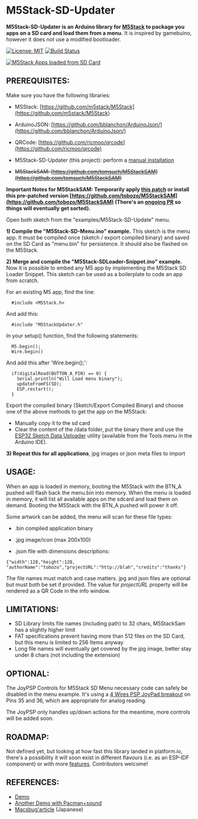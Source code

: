# M5Stack-SD-Updater

**M5Stack-SD-Updater is an Arduino library for [M5Stack](http://m5stack.com/) to package you apps on a SD card and load them from a menu.**
It is inspired by gamebuino, however it does not use a modified bootloader.

[![License: MIT](https://img.shields.io/github/license/mashape/apistatus.svg)](https://github.com/tobozo/M5Stack-SD-Updater/blob/master/LICENSE)
[![Build Status](https://travis-ci.org/tobozo/M5Stack-SD-Updater.svg?branch=master)](https://travis-ci.org/tobozo/M5Stack-SD-Updater)



[![ M5Stack Apps loaded from SD Card](https://img.youtube.com/vi/myQfeYxyc3o/0.jpg)](https://www.youtube.com/watch?v=myQfeYxyc3o)



PREREQUISITES:
--------------

Make sure you have the following libraries:
  
- MSStack: [https://github.com/m5stack/M5Stack](https://github.com/m5stack/M5Stack)
- ArduinoJSON: [https://github.com/bblanchon/ArduinoJson/](https://github.com/bblanchon/ArduinoJson/)
- QRCode: [https://github.com/ricmoo/qrcode](https://github.com/ricmoo/qrcode)
- M5Stack-SD-Updater (this project): perform a [manual installation](https://www.arduino.cc/en/Guide/Libraries#toc5)

- ~~M5StackSAM: [https://github.com/tomsuch/M5StackSAM](https://github.com/tomsuch/M5StackSAM)~~

**Important Notes for M5StackSAM: Temporarily apply [this patch](https://github.com/tobozo/M5StackSAM/commit/732bd82557eb67c42b92b8752140fe2290c569d6) or install this pre-patched version [https://github.com/tobozo/M5StackSAM](https://github.com/tobozo/M5StackSAM) (There's an [ongoing PR](https://github.com/tomsuch/M5StackSAM/pull/2) so things will eventually get sorted).**
  


Open both sketch from the "examples/M5Stack-SD-Update" menu.


**1) Compile the "M5Stack-SD-Menu.ino" example.** This sketch is the menu app. It must be compiled once (sketch / export compiled binary) and saved on the SD Card as "menu.bin" for persistence. It should also be flashed on the M5Stack.


**2) Merge and compile the "M5Stack-SDLoader-Snippet.ino" example.** Now it is possible to embed any M5 app by implementing the 
  M5Stack SD Loader Snippet. This sketch can be used as a boilerplate to code an app from 
  scratch.

  For an existing M5 app, find the line:

      #include <M5Stack.h>
      
  And add this:
      
      #include "M5StackUpdater.h"
      
  In your setup() function, find the following statements:

      M5.begin();
      Wire.begin()

  And add this after 'Wire.begin();':

      if(digitalRead(BUTTON_A_PIN) == 0) {
        Serial.println("Will Load menu binary");
        updateFromFS(SD);
        ESP.restart();
      }
      
  Export the compiled binary (Sketch/Export Compiled Binary) and choose one of the above methods to get the app on the M5Stack:

  - Manually copy it to the sd card
  - Clear the content of the /data folder, put the binary there and use the [ESP32 Sketch Data Uploader](https://github.com/me-no-dev/arduino-esp32fs-plugin) utility (available from the Tools menu in the Arduino IDE).
      
      
**3) Repeat this for all applications**, jpg images or json meta files to import


USAGE:
------

When an app is loaded in memory, booting the M5Stack with the BTN_A pushed will flash back the menu.bin into memory. When the menu is loaded in memory, it will list all available apps on the sdcard and load them on demand. Booting the M5Stack with the BTN_A pushed will power it off.

Some artwork can be added, the menu will scan for these file types:
  
  - .bin compiled application binary
    
  - .jpg image/icon (max 200x100)
    
  - .json file with dimensions descriptions: 
  
  `{"width":128,"height":128, "authorName":"tobozo","projectURL":"http://blah","credits":"thanks"}`
    

  The file names must match and case matters.
  jpg and json files are optional but must both be set if provided.
  The value for *projectURL* property will be rendered as a QR Code in the info window.

LIMITATIONS:
------------
- SD Library limits file names (including path) to 32 chars, M5StackSam has a slightly higher limit
- FAT specifications prevent having more than 512 files on the SD Card, but this menu is limited to 256 Items anyway
- Long file names will eventually get covered by the jpg image, better stay under 8 chars (not including the extension)

OPTIONAL:
---------

The JoyPSP Controls for M5Stack SD Menu necessary code can safely be disabled in the menu example.
It's using a [4 Wires PSP JoyPad breakout](https://www.google.fr/search?q=psp+joypad+breakout) on Pins 35 and 36, which are appropriate for analog reading.

The JoyPSP only handles up/down actions for the meantime, more controls will be added soon.

ROADMAP:
--------

Not defined yet, but looking at how fast this library landed in platform.io, there's a possibility it will soon exist in different flavours (i.e. as an ESP-IDF component) or with more [features](https://github.com/m5stack/faces). Contributors welcome!


REFERENCES:
-----------

- [Demo](https://youtu.be/myQfeYxyc3o)
- [Another Demo with Pacman+sound](https://youtu.be/36fgNCecoEg)
- [Macsbug'article](https://macsbug.wordpress.com/2018/03/12/m5stack-sd-updater/) (Japanese)
 
